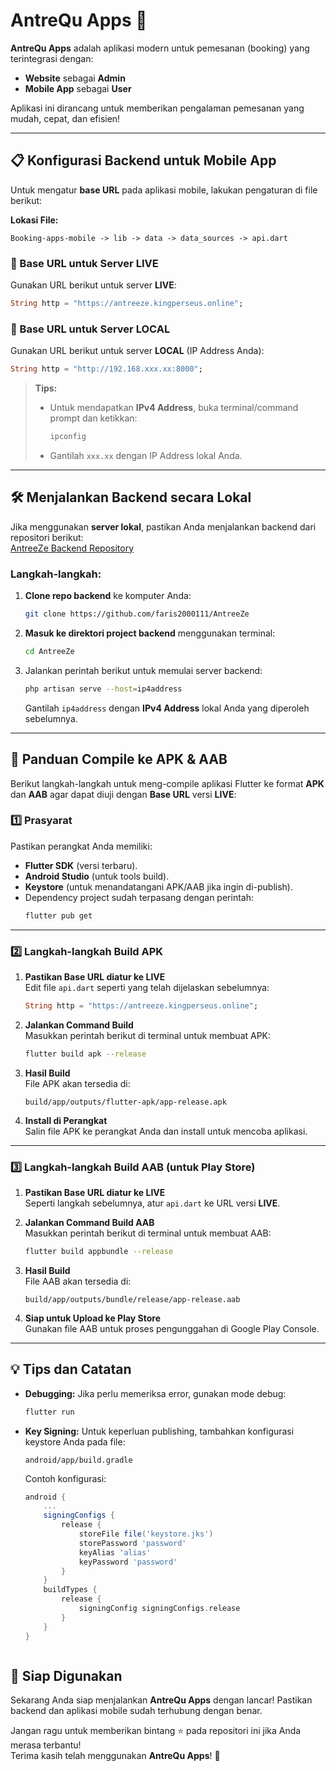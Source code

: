 # AntreQu Apps 🚀

**AntreQu Apps** adalah aplikasi modern untuk pemesanan (booking) yang terintegrasi dengan:  
- **Website** sebagai **Admin**  
- **Mobile App** sebagai **User**  

Aplikasi ini dirancang untuk memberikan pengalaman pemesanan yang mudah, cepat, dan efisien!

---

## 📋 Konfigurasi Backend untuk Mobile App
Untuk mengatur **base URL** pada aplikasi mobile, lakukan pengaturan di file berikut:

**Lokasi File:**
```
Booking-apps-mobile -> lib -> data -> data_sources -> api.dart
```

### 🔗 Base URL untuk Server **LIVE**
Gunakan URL berikut untuk server **LIVE**:  
```dart
String http = "https://antreeze.kingperseus.online";
```

### 🔗 Base URL untuk Server **LOCAL**
Gunakan URL berikut untuk server **LOCAL** (IP Address Anda):  
```dart
String http = "http://192.168.xxx.xx:8000";
```

> **Tips:**  
> - Untuk mendapatkan **IPv4 Address**, buka terminal/command prompt dan ketikkan:  
>   ```bash
>   ipconfig
>   ```
> - Gantilah `xxx.xx` dengan IP Address lokal Anda.

---

## 🛠️ Menjalankan Backend secara Lokal
Jika menggunakan **server lokal**, pastikan Anda menjalankan backend dari repositori berikut:  
[AntreeZe Backend Repository](https://github.com/faris2000111/AntreeZe)

### Langkah-langkah:
1. **Clone repo backend** ke komputer Anda:  
   ```bash
   git clone https://github.com/faris2000111/AntreeZe
   ```

2. **Masuk ke direktori project backend** menggunakan terminal:  
   ```bash
   cd AntreeZe
   ```

3. Jalankan perintah berikut untuk memulai server backend:  
   ```bash
   php artisan serve --host=ip4address
   ```

   Gantilah `ip4address` dengan **IPv4 Address** lokal Anda yang diperoleh sebelumnya.

---



## 📱 Panduan Compile ke APK & AAB

Berikut langkah-langkah untuk meng-compile aplikasi Flutter ke format **APK** dan **AAB** agar dapat diuji dengan **Base URL** versi **LIVE**:

### 1️⃣ **Prasyarat**
Pastikan perangkat Anda memiliki:
- **Flutter SDK** (versi terbaru).  
- **Android Studio** (untuk tools build).  
- **Keystore** (untuk menandatangani APK/AAB jika ingin di-publish).  
- Dependency project sudah terpasang dengan perintah:  
  ```bash
  flutter pub get
  ```

---

### 2️⃣ **Langkah-langkah Build APK**
1. **Pastikan Base URL diatur ke LIVE**  
   Edit file `api.dart` seperti yang telah dijelaskan sebelumnya:
   ```dart
   String http = "https://antreeze.kingperseus.online";
   ```

2. **Jalankan Command Build**  
   Masukkan perintah berikut di terminal untuk membuat APK:
   ```bash
   flutter build apk --release
   ```

3. **Hasil Build**  
   File APK akan tersedia di:  
   ```
   build/app/outputs/flutter-apk/app-release.apk
   ```

4. **Install di Perangkat**  
   Salin file APK ke perangkat Anda dan install untuk mencoba aplikasi.

---

### 3️⃣ **Langkah-langkah Build AAB (untuk Play Store)**
1. **Pastikan Base URL diatur ke LIVE**  
   Seperti langkah sebelumnya, atur `api.dart` ke URL versi **LIVE**.

2. **Jalankan Command Build AAB**  
   Masukkan perintah berikut di terminal untuk membuat AAB:
   ```bash
   flutter build appbundle --release
   ```

3. **Hasil Build**  
   File AAB akan tersedia di:  
   ```
   build/app/outputs/bundle/release/app-release.aab
   ```

4. **Siap untuk Upload ke Play Store**  
   Gunakan file AAB untuk proses pengunggahan di Google Play Console.

---

## 💡 Tips dan Catatan
- **Debugging:** Jika perlu memeriksa error, gunakan mode debug:  
  ```bash
  flutter run
  ```
- **Key Signing:** Untuk keperluan publishing, tambahkan konfigurasi keystore Anda pada file:  
  ```
  android/app/build.gradle
  ```
  Contoh konfigurasi:
  ```gradle
  android {
      ...
      signingConfigs {
          release {
              storeFile file('keystore.jks')
              storePassword 'password'
              keyAlias 'alias'
              keyPassword 'password'
          }
      }
      buildTypes {
          release {
              signingConfig signingConfigs.release
          }
      }
  }



## 🎉 Siap Digunakan
Sekarang Anda siap menjalankan **AntreQu Apps** dengan lancar! Pastikan backend dan aplikasi mobile sudah terhubung dengan benar.  

Jangan ragu untuk memberikan bintang ⭐ pada repositori ini jika Anda merasa terbantu!  
Terima kasih telah menggunakan **AntreQu Apps**! 🎉
